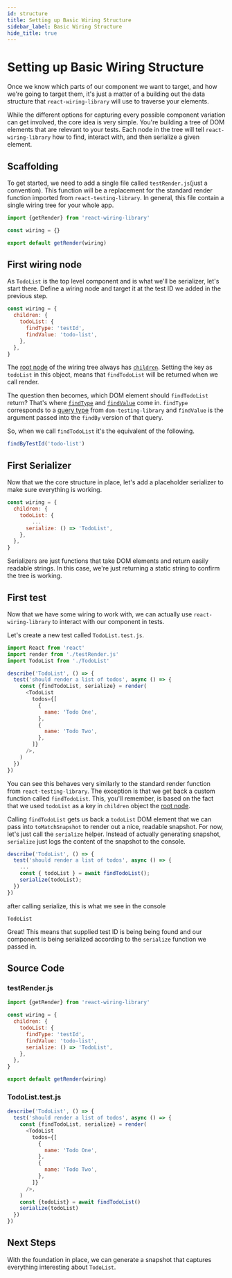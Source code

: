 ```yaml
---
id: structure
title: Setting up Basic Wiring Structure
sidebar_label: Basic Wiring Structure
hide_title: true
---
```


# Setting up Basic Wiring Structure

Once we know which parts of our component we want to target, and how we're going
to target them, it's just a matter of a building out the data structure that
`react-wiring-library` will use to traverse your elements.

While the different options for capturing every possible component variation can
get involved, the core idea is very simple. You're building a tree of DOM
elements that are relevant to your tests. Each node in the tree will tell
`react-wiring-library` how to find, interact with, and then serialize a given
element.

## Scaffolding

To get started, we need to add a single file called `testRender.js`(just a
convention). This function will be a replacement for the standard render
function imported from `react-testing-library`. In general, this file contain a
single wiring tree for your whole app.

```javascript
import {getRender} from 'react-wiring-library'

const wiring = {}

export default getRender(wiring)
```

## First wiring node

As `TodoList` is the top level component and is what we'll be serializer, let's
start there. Define a wiring node and target it at the test ID we added in the
previous step.

```javascript
const wiring = {
  children: {
    todoList: {
      findType: 'testId',
      findValue: 'todo-list',
    },
  },
}
```

The [root node](api/wiring-tree.md#the-root-node) of the wiring tree always has
[`children`](api/wiring-node.md#children-object). Setting the key as `todoList`
in this object, means that `findTodoList` will be returned when we call render.

The question then becomes, which DOM element should `findTodoList` return?
That's where [`findType`](api/wiring-node.md#findtype-string) and
[`findValue`](api/wiring-node.md#findvalue-string) come in. `findType`
corresponds to a
[query type](https://testing-library.com/docs/dom-testing-library/api-queries#findby)
from `dom-testing-library` and `findValue` is the argument passed into the
`findBy` version of that query.

So, when we call `findTodoList` it's the equivalent of the following.

```javascript
findByTestId('todo-list')
```

## First Serializer

Now that we the core structure in place, let's add a placeholder serializer to
make sure everything is working.

```javascript
const wiring = {
  children: {
    todoList: {
        ...
      serialize: () => 'TodoList',
    },
  },
}
```

Serializers are just functions that take DOM elements and return easily readable
strings. In this case, we're just returning a static string to confirm the tree
is working.

## First test

Now that we have some wiring to work with, we can actually use
`react-wiring-library` to interact with our component in tests.

Let's create a new test called `TodoList.test.js`.

```javascript
import React from 'react'
import render from './testRender.js'
import TodoList from './TodoList'

describe('TodoList', () => {
  test('should render a list of todos', async () => {
    const {findTodoList, serialize} = render(
      <TodoList
        todos={[
          {
            name: 'Todo One',
          },
          {
            name: 'Todo Two',
          },
        ]}
      />,
    )
  })
})
```

You can see this behaves very similarly to the standard render function from
`react-testing-library`. The exception is that we get back a custom function
called `findTodoList`. This, you'll remember, is based on the fact that we used
`todoList` as a key in `children` object the
[root node](api/wiring-tree.md#the-root-node).

Calling `findTodoList` gets us back a `todoList` DOM element that we can pass
into `toMatchSnapshot` to render out a nice, readable snapshot. For now, let's
just call the `serialize` helper. Instead of actually generating snapshot,
`serialize` just logs the content of the snapshot to the console.

```javascript
describe('TodoList', () => {
  test('should render a list of todos', async () => {
    ...
    const { todoList } = await findTodoList();
    serialize(todoList);
  })
})
```

after calling serialize, this is what we see in the console

```
TodoList
```

Great! This means that supplied test ID is being being found and our component
is being serialized according to the `serialize` function we passed in.

## Source Code

### testRender.js

```javascript
import {getRender} from 'react-wiring-library'

const wiring = {
  children: {
    todoList: {
      findType: 'testId',
      findValue: 'todo-list',
      serialize: () => 'TodoList',
    },
  },
}

export default getRender(wiring)
```

### TodoList.test.js

```javascript
describe('TodoList', () => {
  test('should render a list of todos', async () => {
    const {findTodoList, serialize} = render(
      <TodoList
        todos={[
          {
            name: 'Todo One',
          },
          {
            name: 'Todo Two',
          },
        ]}
      />,
    )
    const {todoList} = await findTodoList()
    serialize(todoList)
  })
})
```

## Next Steps

With the foundation in place, we can generate a snapshot that captures
everything interesting about `TodoList`.
